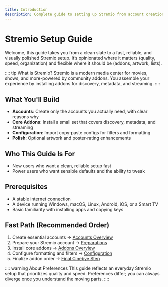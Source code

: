 ```yaml
---
title: Introduction
description: Complete guide to setting up Stremio from account creation to addon configuration
---
```


# Stremio Setup Guide

Welcome, this guide takes you from a clean slate to a fast, reliable, and visually polished Stremio setup. It’s opinionated where it matters (quality, speed, organization) and flexible where it should be (addons, artwork, lists).

:::: tip What is Stremio?
Stremio is a modern media center for movies, shows, and more-powered by community addons. You assemble your experience by installing addons for discovery, metadata, and streaming.
::::

## What You'll Build

- **Accounts**: Create only the accounts you actually need, with clear reasons why
- **Core Addons**: Install a small set that covers discovery, metadata, and streaming
- **Configuration**: Import copy‑paste configs for filters and formatting
- **Polish**: Optional artwork and poster‑rating enhancements

## Who This Guide Is For

- New users who want a clean, reliable setup fast
- Power users who want sensible defaults and the ability to tweak

## Prerequisites

- A stable internet connection
- A device running Windows, macOS, Linux, Android, iOS, or a Smart TV
- Basic familiarity with installing apps and copying keys

## Fast Path (Recommended Order)

1. Create essential accounts → [Accounts Overview](/accounts/overview)
2. Prepare your Stremio account → [Preparations](/preperations/cinebye)
3. Install core addons → [Addons Overview](/addons/overview)
4. Configure formatting and filters → [Configuration](/configuration/formatter)
5. Finalize addon order → [Final Cinebye Step](/addons/cinebye)

:::: warning About Preferences
This guide reflects an everyday Stremio setup that prioritizes quality and speed. Preferences differ; you can always diverge once you understand the moving parts.
::::
